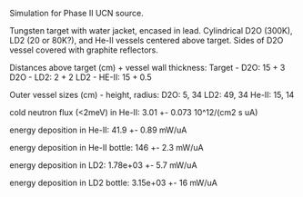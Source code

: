 Simulation for Phase II UCN source.

Tungsten target with water jacket, encased in lead.
Cylindrical D2O (300K), LD2 (20 or 80K?), and He-II vessels centered above target.
Sides of D2O vessel covered with graphite reflectors.

Distances above target (cm) + vessel wall thickness:
Target - D2O: 15 + 3
D2O - LD2: 2 + 2
LD2 - HE-II: 15 + 0.5

Outer vessel sizes (cm) - height, radius:
D2O: 5, 34
LD2: 49, 34
He-II: 15, 14

cold neutron flux (<2meV) in He-II:
3.01 +- 0.073 10^12/(cm2 s uA)

energy deposition in He-II:
41.9 +- 0.89 mW/uA

energy deposition in He-II bottle:
146 +- 2.3 mW/uA

energy deposition in LD2:
1.78e+03 +- 5.7 mW/uA

energy deposition in LD2 bottle:
3.15e+03 +- 16 mW/uA

